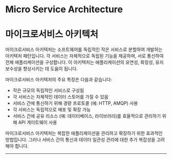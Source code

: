 # Micro Service Architecture

# 마이크로서비스 아키텍처

마이크로서비스 아키텍처는 소프트웨어를 독립적인 작은 서비스로 분할하여 개발하는 아키텍처 패턴입니다. 각 서비스는 자체적으로 독립된 기능을 제공하며, 서로 통신하여 전체 애플리케이션을 구성합니다. 이 아키텍처는 애플리케이션의 유연성, 확장성, 유지보수성을 향상시키는 데 도움이 됩니다.

마이크로서비스 아키텍처의 주요 특징은 다음과 같습니다:

- 작은 규모의 독립적인 서비스로 구성됨
- 각 서비스는 자체적인 데이터 스토어를 가질 수 있음
- 서비스 간에 통신하기 위해 경량 프로토콜 (예: HTTP, AMQP) 사용
- 각 서비스는 독립적으로 배포 및 확장 가능
- 서비스 간에 공유 리소스 (예: 데이터베이스, 라이브러리)를 효율적으로 관리하기 위해 API 게이트웨이 사용

마이크로서비스 아키텍처는 복잡한 애플리케이션을 관리하고 확장하기 위한 효과적인 방법입니다. 그러나 서비스 간의 통신과 데이터 일관성 관리에 대한 추가 복잡성을 고려해야 합니다.

---